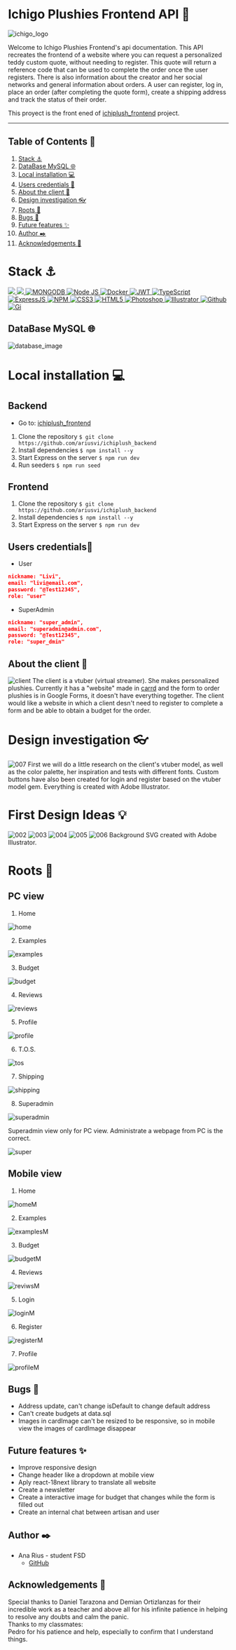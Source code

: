 # Ichigo Plushies Frontend API 🧸
![ichigo_logo](./src/assets/images/ichigo_logo.png)

Welcome to Ichigo Plushies Frontend's api documentation. This API recreates the frontend of a website where you can request a personalized teddy custom quote, without needing to register. This quote will return a reference code that can be used to complete the order once the user registers.
There is also information about the creator and her social networks and general information about orders.
A user can register, log in, place an order (after completing the quote form), create a shipping address and track the status of their order.

This proyect is the front ened of [ichiplush_frontend](https://github.com/ariusvi/ichiplush_backend) project.

---

## Table of Contents 📂
<ol>
<li><a href="#stack-⚓">Stack ⚓</a></li>
<li><a href="#database-mysql-🌐">DataBase MySQL 🌐</a></li>
<li><a href="#local-installation-💻">Local installation 💻</a></li>
<li><a href="#users-credentials-👾">Users credentials 👾</a></li>
<li><a href="#About-the-client-💜">About the client 💜</a></li>
<li><a href="#Design-investigation-👓">Design investigation 👓</a></li>
<li><a href="#Roots-🔗">Roots 🔗</a></li>
<li><a href="#Bugs-🐜">Bugs 🐜</a></li>
<li><a href="#Future-features-✨">Future features ✨</a></li>
<li><a href="#author-✒️">Author ✒️</a></li>
<li><a href="#acknowledgements-🙏">Acknowledgements 🙏</a></li>
</ol>

# Stack ⚓
<div alaign="center">
<a href="https://www.reactjs.com/">
    <img src= "https://img.shields.io/badge/React-20232A?style=for-the-badge&logo=react&logoColor=61DAFB"/>
</a>
<a href="https://developer.mozilla.org/es/docs/Web/JavaScript">
    <img src= "https://img.shields.io/badge/javascipt-EFD81D?style=for-the-badge&logo=javascript&logoColor=black"/>
</a>
</a>
<a href="">
    <img src="https://img.shields.io/badge/MongoDB-4EA94B?style=for-the-badge&logo=mongodb&logoColor=white" alt="MONGODB" />
</a>
<a href="https://nodejs.org/es/">
    <img src= "https://img.shields.io/badge/node.js-026E00?style=for-the-badge&logo=node.js&logoColor=white" alt="Node JS"/>
</a>
<a href="">
<img src="https://img.shields.io/badge/Docker-2496ED?style=for-the-badge&logo=docker&logoColor=white" alt="Docker" />
</a>
<a href="">
    <img src="https://img.shields.io/badge/JWT-000000?style=for-the-badge&logo=JSON%20web%20tokens&logoColor=white" alt="JWT" />
</a>
<a href="">
    <img src="https://img.shields.io/badge/bcrypt-3178C6?style=for-the-badge&" alt="TypeScript" />
</a>
<a href="">
    <img src="https://img.shields.io/badge/Express%20js-000000?style=for-the-badge&logo=express&logoColor=white" alt="ExpressJS" />
</a>
<a href="">
    <img src="https://img.shields.io/badge/npm-CB3837?style=for-the-badge&logo=npm&logoColor=white" alt="NPM" />
</a>
<a href="">
    <img src="https://img.shields.io/badge/CSS3-1572B6?style=for-the-badge&logo=css3&logoColor=white" alt="CSS3" />
</a>
<a href="">
    <img src="https://img.shields.io/badge/HTML5-E34F26?style=for-the-badge&logo=html5&logoColor=white" alt="HTML5" />
</a>
<a href="">
    <img src="https://img.shields.io/badge/Adobe%20Photoshop-31A8FF?style=for-the-badge&logo=Adobe%20Photoshop&logoColor=black" alt="Photoshop" />
</a>
<a href="">
    <img src="https://img.shields.io/badge/Adobe%20Illustrator-FF9A00?style=for-the-badge&logo=adobe%20illustrator&logoColor=white" alt="Illustrator" />
</a>
<a href="">
    <img src="https://img.shields.io/badge/GitHub-100000?style=for-the-badge&logo=github&logoColor=white" alt="Github" />
</a>
<a href="">
    <img src="https://img.shields.io/badge/GIT-E44C30?style=for-the-badge&logo=git&logoColor=white" alt="Gi" />
</a>
 </div>

 ## DataBase MySQL 🌐
![database_image](./src/assets/images/database.JPG)


# Local installation 💻
 ## Backend
 - Go to: [ichiplush_frontend](https://github.com/ariusvi/ichiplush_backend)
1. Clone the repository
 ` $ git clone https://github.com/ariusvi/ichiplush_backend `
2. Install dependencies
 ``` $ npm install --y ``` 
3. Start Express on the server
 ``` $ npm run dev ```
4. Run seeders
 ``` $ npm run seed ``` 

 ## Frontend
1. Clone the repository
 ` $ git clone https://github.com/ariusvi/ichiplush_backend `
2. Install dependencies
 ``` $ npm install --y ``` 
3. Start Express on the server
 ``` $ npm run dev ```

 
## Users credentials👾
- User
```json
nickname: "Livi",
email: "livi@email.com",
password: "@Test12345",
role: "user"
```
- SuperAdmin
```json
nickname: "super_admin",
email: "superadmin@admin.com",
password: "@Test12345",
role: "super_dmin"
```

## About the client 💜
![client](./src/assets/images/001.JPG)
The client is a vtuber (virtual streamer). She makes personalized plushies. Currently it has a "website" made in [carrd](https://carrd.co/) and the form to order plushies is in Google Forms, it doesn't have everything together. 
The client would like a website in which a client desn't need to register to complete a form and be able to obtain a budget for the order.

# Design investigation 👓
![007](./src/assets/images/007.JPG)
First we will do a little research on the client's vtuber model, as well as the color palette, her inspiration and tests with different fonts.
Custom buttons have also been created for login and register based on the vtuber model gem. 
Everything is created with Adobe Illustrator.

# First Design Ideas 💡
![002](./src/assets/images/002.JPG)
![003](./src/assets/images/003.JPG)
![004](./src/assets/images/004.JPG)
![005](./src/assets/images/005.JPG)
![006](./src/assets/images/006.JPG)
Background SVG created with Adobe Illustrator.

# Roots 🔗
## PC view
1. Home

![home](./src/assets/images/pc1.JPG)

2. Examples

![examples](./src/assets/images/pc2.JPG)

3. Budget

![budget](./src/assets/images/pc3.JPG)

4. Reviews

![reviews](./src/assets/images/pc4.JPG)

5. Profile

![profile](./src/assets/images/pc5.JPG)

6. T.O.S.

![tos](./src/assets/images/pc6.JPG)

7. Shipping

![shipping](./src/assets/images/pc7.JPG)

8. Superadmin

![superadmin](./src/assets/images/pc8.JPG)

Superadmin view only for PC view. Administrate a webpage from PC is the correct.

![super](./src/assets/images/pc9.JPG)

## Mobile view
1. Home

![homeM](./src/assets/images/mobile1gif.gif)

2. Examples

![examplesM](./src/assets/images/mobile2.gif)

3. Budget

![budgetM](./src/assets/images/mobile3.gif)

4. Reviews

![reviwsM](./src/assets/images/mobile4.gif)

5. Login

![loginM](./src/assets/images/login.JPG)

6. Register

![registerM](./src/assets/images/register.JPG)

7. Profile

![profileM](./src/assets/images/direcciones.JPG)


## Bugs 🐜
- Address update, can't  change isDefault to change default address
- Can't create budgets at data.sql
- Images in cardImage can't be resized to be responsive, so in mobile view the images of cardImage disappear

## Future features ✨
- Improve responsive design<br>
- Change header like a dropdown at mobile view
- Aply react-18next library to translate all website
- Create a newsletter
- Create a interactive image for budget that changes while the form is filled out
- Create an internal chat between artisan and user

## Author ✒️
* Ana Rius - student FSD
    * [GitHub](https://github.com/ariusvi)

## Acknowledgements 🙏
Special thanks to Daniel Tarazona and Demian Ortizlanzas for their incredible work as a teacher and above all for his infinite patience in helping to resolve any doubts and calm the panic.<br>
Thanks to my classmates:<br>
Pedro for his patience and help, especially to confirm that I understand things.<br>
